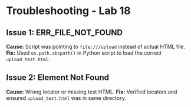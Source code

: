 # Troubleshooting - Lab 18

## Issue 1: ERR_FILE_NOT_FOUND
**Cause:** Script was pointing to `file:///upload` instead of actual HTML file.
**Fix:** Used `os.path.abspath()` in Python script to load the correct `upload_test.html`.

## Issue 2: Element Not Found
**Cause:** Wrong locator or missing test HTML.
**Fix:** Verified locators and ensured `upload_test.html` was in same directory.
